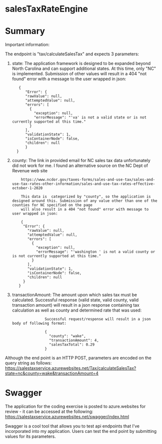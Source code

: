 # salesTaxRateEngine
Summary
=======
Important information:

The endpoint is "tax/calculateSalesTax" and expects 3 parameters:

1. state: The application framework is designed to be expanded beyond North Carolina and can support additional states. At this time, only "NC" is implemented. Submission of 
          other values will result in a 404 "not found" error with a message to the user wrapped in json:
          
          {
             "Error": {
             "rawValue": null,
             "attemptedValue": null,
             "errors": [
               {
                 "exception": null,
                 "errorMessage": "'va' is not a valid state or is not currently supported at this time."
               }
             ],
             "validationState": 1,
             "isContainerNode": false,
             "children": null
             }
         }
               
2. county: The link in provided email for NC sales tax data unfortunately did not work for me. I found an alternative source on the NC Dept of Revenue web site
                  
           https://www.ncdor.gov/taxes-forms/sales-and-use-tax/sales-and-use-tax-rates-other-information/sales-and-use-tax-rates-effective-october-1-2020

           This data is  categorized by "county", so the application is designed around this. Submission of any value other than one of the counties for NC specified on the page 
           will also result in a 404 "not found" error with message to user wrapped in json:
           
           {
            "Error": {
              "rawValue": null,
              "attemptedValue": null,
              "errors": [
                {
                  "exception": null,
                  "errorMessage": "'washington ' is not a valid county or is not currently supported at this time."
                }
              ],
              "validationState": 1,
              "isContainerNode": false,
              "children": null
            }
          }
                 
3. transactionAmount: The amount upon which sales tax must be calculated. Successful response (valid state, valid county, valid transaction amount) will result in a json 
                      response containing tax calculation as well as county and determined rate that was used:

                      Successful request/response will result in a json body of following format:
                   
                      {
                        "county": "wake",
                        "transactionAmount": 4,
                        "salesTaxTotal": 0.29
                      }

Although the end point is an HTTP POST, parameters are encoded on the query string as follows:
   https://salestaxservice.azurewebsites.net/Tax/calculateSalesTax?state=nc&county=wake&transactionAmount=4

Swagger
=======
The application for the coding exercise is posted to azure.websites for review - it can be accessed at the following:
   https://salestaxservice.azurewebsites.net/swagger/index.html

Swagger is a cool tool that allows you to test api endpoints that I've incorporated into my application. Users can test the end point by submitting values for its parameters.
